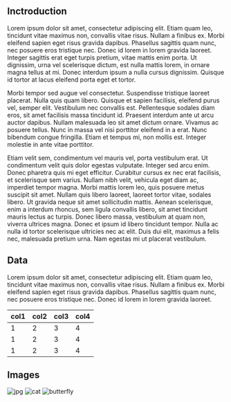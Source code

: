 ## Inctroduction

Lorem ipsum dolor sit amet, consectetur adipiscing elit. Etiam quam leo, tincidunt vitae maximus non, convallis vitae risus. Nullam a finibus ex. Morbi eleifend sapien eget risus gravida dapibus. Phasellus sagittis quam nunc, nec posuere eros tristique nec. Donec id lorem in lorem gravida laoreet. Integer sagittis erat eget turpis pretium, vitae mattis enim porta. Ut dignissim, urna vel scelerisque dictum, est nulla mattis lorem, in ornare magna tellus at mi. Donec interdum ipsum a nulla cursus dignissim. Quisque id tortor at lacus eleifend porta eget et tortor.

Morbi tempor sed augue vel consectetur. Suspendisse tristique laoreet placerat. Nulla quis quam libero. Quisque et sapien facilisis, eleifend purus vel, semper elit. Vestibulum nec convallis est. Pellentesque sodales diam eros, sit amet facilisis massa tincidunt id. Praesent interdum ante ut arcu auctor dapibus. Nullam malesuada leo sit amet dictum ornare. Vivamus ac posuere tellus. Nunc in massa vel nisi porttitor eleifend in a erat. Nunc bibendum congue fringilla. Etiam et tempus mi, non mollis est. Integer molestie in ante vitae porttitor.

Etiam velit sem, condimentum vel mauris vel, porta vestibulum erat. Ut condimentum velit quis dolor egestas vulputate. Integer sed arcu enim. Donec pharetra quis mi eget efficitur. Curabitur cursus ex nec erat facilisis, et scelerisque sem varius. Nullam nibh velit, vehicula eget diam ac, imperdiet tempor magna. Morbi mattis lorem leo, quis posuere metus suscipit sit amet. Nullam quis libero laoreet, laoreet tortor vitae, sodales libero. Ut gravida neque sit amet sollicitudin mattis. Aenean scelerisque, enim a interdum rhoncus, sem ligula convallis libero, sit amet tincidunt mauris lectus ac turpis. Donec libero massa, vestibulum at quam non, viverra ultrices magna. Donec et ipsum id libero tincidunt tempor. Nulla ac nulla id tortor scelerisque ultricies nec ac elit. Duis dui elit, maximus a felis nec, malesuada pretium urna. Nam egestas mi ut placerat vestibulum.

## Data

Lorem ipsum dolor sit amet, consectetur adipiscing elit. Etiam quam leo, tincidunt vitae maximus non, convallis vitae risus. Nullam a finibus ex. Morbi eleifend sapien eget risus gravida dapibus. Phasellus sagittis quam nunc, nec posuere eros tristique nec. Donec id lorem in lorem gravida laoreet. 

| col1 | col2 | col3 | col4 |
|----------|-----------|-------------|----------|
| 1 | 2 | 3 | 4 |
| 1 | 2 | 3 | 4 |
| 1 | 2 | 3 | 4 |

## Images

![jpg](jpg.jpg)
![cat](https://upload.wikimedia.org/wikipedia/commons/3/3a/Cat03.jpg)
![butterfly](https://encrypted-tbn0.gstatic.com/images?q=tbn:ANd9GcTsagpQoIDhNDNTj34LuXcARZk2fFytjzad2g&s)